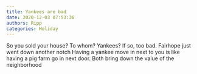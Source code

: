 ```yaml
---
title: Yankees are bad
date: 2020-12-03 07:53:36
authors: Ripp
categories: Holiday
---
```


 So you sold your house?   To whom?  Yankees?  If so, too bad.  Fairhope just went down another notch
Having a yankee move in next to you is like having a pig farm go in next door.   Both bring down the value of the neighborhood